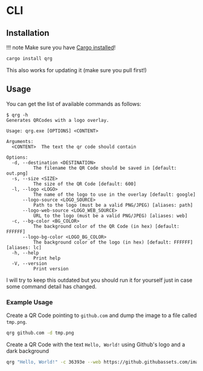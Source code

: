 # CLI

## Installation

!!! note
    Make sure you have 
    [Cargo installed](https://doc.rust-lang.org/cargo/getting-started/installation.html)!

```sh
cargo install qrg
```

This also works for updating it (make sure you pull first!)

## Usage

You can get the list of available commands as follows:

```
$ qrg -h
Generates QRCodes with a logo overlay.

Usage: qrg.exe [OPTIONS] <CONTENT>

Arguments:
  <CONTENT>  The text the qr code should contain

Options:
  -d, --destination <DESTINATION>
          The filename the QR Code should be saved in [default: out.png]
  -s, --size <SIZE>
          The size of the QR Code [default: 600]
  -l, --logo <LOGO>
          The name of the logo to use in the overlay [default: google]
      --logo-source <LOGO_SOURCE>
          Path to the logo (must be a valid PNG/JPEG) [aliases: path]
      --logo-web-source <LOGO_WEB_SOURCE>
          URL to the logo (must be a valid PNG/JPEG) [aliases: web]
  -c, --bg-color <BG_COLOR>
          The background color of the QR Code (in hex) [default: FFFFFF]
      --logo-bg-color <LOGO_BG_COLOR>
          The background color of the logo (in hex) [default: FFFFFF] [aliases: lc]
  -h, --help
          Print help
  -V, --version
          Print version
```

I will try to keep this outdated but you should run it for yourself just in case some command
detail has changed.

### Example Usage

Create a QR Code pointing to `github.com` and dump the image to a file called `tmp.png`.

```sh
qrg github.com -d tmp.png
```

Create a QR Code with the text `Hello, World!` using Github's logo and a dark background

```sh
qrg "Hello, World!" -c 36393e --web https://github.githubassets.com/images/modules/logos_page/GitHub-Mark.png
```
